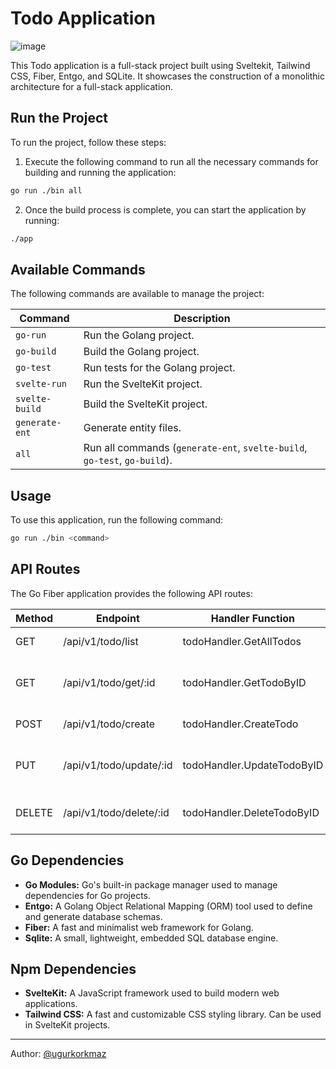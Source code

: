 # Todo Application
![image](https://github.com/ugurkorkmaz/gofiber-recipes/assets/40540244/08c6ee52-724a-4cf4-8352-9cf6f5b007ef)

This Todo application is a full-stack project built using Sveltekit, Tailwind CSS, Fiber, Entgo, and SQLite. It showcases the construction of a monolithic architecture for a full-stack application.

## Run the Project

To run the project, follow these steps:

1. Execute the following command to run all the necessary commands for building and running the application:

```bash
go run ./bin all
```
2. Once the build process is complete, you can start the application by running:
```bash
./app
```


## Available Commands
The following commands are available to manage the project:


| Command | Description |
| --- | --- |
| `go-run` | Run the Golang project. |
| `go-build` | Build the Golang project. |
| `go-test` | Run tests for the Golang project. |
| `svelte-run` | Run the SvelteKit project. |
| `svelte-build` | Build the SvelteKit project. |
| `generate-ent` | Generate entity files. |
| `all` | Run all commands (`generate-ent`, `svelte-build`, `go-test`, `go-build`). |

## Usage

To use this application, run the following command:

```bash
go run ./bin <command>
```


API Routes
----------

The Go Fiber application provides the following API routes:

| Method | Endpoint | Handler Function | Description |
| --- | --- | --- | --- |
| GET | /api/v1/todo/list | todoHandler.GetAllTodos | Get a list of all todos |
| GET | /api/v1/todo/get/:id | todoHandler.GetTodoByID | Get a specific todo by its ID |
| POST | /api/v1/todo/create | todoHandler.CreateTodo | Create a new todo |
| PUT | /api/v1/todo/update/:id | todoHandler.UpdateTodoByID | Update an existing todo by its ID |
| DELETE | /api/v1/todo/delete/:id | todoHandler.DeleteTodoByID | Delete a todo by its ID |

Go Dependencies
---------------

-   **Go Modules:** Go's built-in package manager used to manage dependencies for Go projects.
-   **Entgo:** A Golang Object Relational Mapping (ORM) tool used to define and generate database schemas.
-   **Fiber:** A fast and minimalist web framework for Golang.
-   **Sqlite:** A small, lightweight, embedded SQL database engine.

Npm Dependencies
----------------

-   **SvelteKit:** A JavaScript framework used to build modern web applications.
-   **Tailwind CSS:** A fast and customizable CSS styling library. Can be used in SvelteKit projects.

----------------

Author: [@ugurkorkmaz](https://github.com/ugurkorkmaz)

